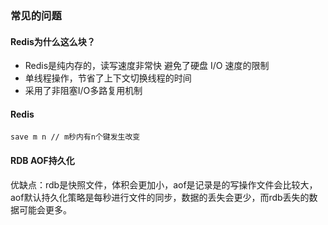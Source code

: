 ### 常见的问题

#### Redis为什么这么块？

- Redis是纯内存的，读写速度非常快
  避免了硬盘 I/O 速度的限制
- 单线程操作，节省了上下文切换线程的时间
- 采用了非阻塞I/O多路复用机制

#### Redis

```jag
save m n // m秒内有n个键发生改变
```

#### RDB AOF持久化

优缺点：rdb是快照文件，体积会更加小，aof是记录是的写操作文件会比较大，aof默认持久化策略是每秒进行文件的同步，数据的丢失会更少，而rdb丢失的数据可能会更多。